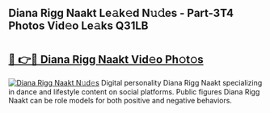 ## Diana Rigg Naakt Le𝚊k𝚎d N𝚞𝚍es - Part-3T4 Photos Vid𝚎o Le𝚊ks Q31LB

# <h2><a href="http://fb4jqtm.evod.top/?m=Diana+Rigg+Naakt">🔗 👉🔴 Diana Rigg Naakt Vid𝚎o Ph𝚘t𝚘s</a></h2>

[![Diana Rigg Naakt N𝚞d𝚎s](https://i.imgur.com/8V9OHl7.gif)](http://fb4jqtm.evod.top/?m=Diana+Rigg+Naakt)
Digital personality Diana Rigg Naakt specializing in dance and lifestyle content on social platforms. Public figures Diana Rigg Naakt can be role models for both positive and negative behaviors. 
